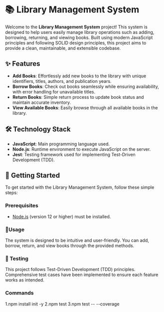 # 📚 Library Management System

Welcome to the **Library Management System** project! This system is designed to help users easily manage library operations such as adding, borrowing, returning, and viewing books. Built using modern JavaScript principles and following SOLID design principles, this project aims to provide a clean, maintainable, and extensible codebase.

## ✨ Features

- **Add Books**: Effortlessly add new books to the library with unique identifiers, titles, authors, and publication years.
- **Borrow Books**: Check out books seamlessly while ensuring availability, with error handling for unavailable titles.
- **Return Books**: Simple return process to update book status and maintain accurate inventory.
- **View Available Books**: Easily browse through all available books in the library.

## 🛠️ Technology Stack

- **JavaScript**: Main programming language used.
- **Node.js**: Runtime environment to execute JavaScript on the server.
- **Jest**: Testing framework used for implementing Test-Driven Development (TDD).

## 🚀 Getting Started

To get started with the Library Management System, follow these simple steps:

### Prerequisites

- [Node.js](https://nodejs.org/) (version 12 or higher) must be installed.

### 📄Usage
The system is designed to be intuitive and user-friendly.
You can add, borrow, return, and view books through the provided methods.

### 🧪 Testing
This project follows Test-Driven Development (TDD) principles. Comprehensive test cases have been implemented to ensure each feature works as intended.


### Commands 

1.npm install init -y
2.npm test
3.npm test -- --coverage

